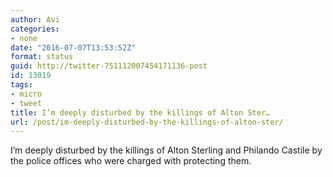 ```yaml
---
author: Avi
categories:
- none
date: "2016-07-07T13:53:52Z"
format: status
guid: http://twitter-751112007454171136-post
id: 13019
tags:
- micro
- tweet
title: I’m deeply disturbed by the killings of Alton Ster…
url: /post/im-deeply-disturbed-by-the-killings-of-alton-ster/
---
```

I’m deeply disturbed by the killings of Alton Sterling and Philando Castile by the police offices who were charged with protecting them.